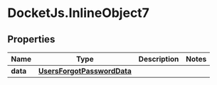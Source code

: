 # DocketJs.InlineObject7

## Properties

Name | Type | Description | Notes
------------ | ------------- | ------------- | -------------
**data** | [**UsersForgotPasswordData**](UsersForgotPasswordData.md) |  | 


